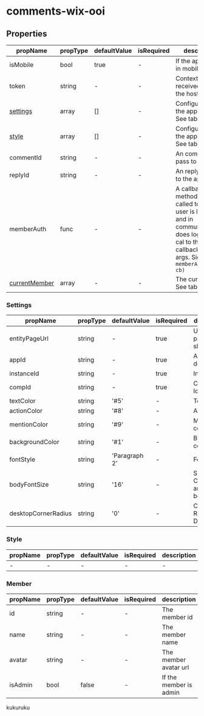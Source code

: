 # comments-wix-ooi


## Properties

| propName | propType | defaultValue | isRequired | description |
|----------|----------|--------------|------------|-------------|
| isMobile | bool | true | - | If the app is open in mobile |
| token | string | - | - | Context token received from the hosting app |
| [settings](#Settings) | array | [] | - | Configuration of the app Settings. See table below |
| [style](#Style) | array | [] | - | Configuration of the app Style. See table below |
| commentId | string | - | - | An comment id pass to the app |
| replyId | string | - | - | An reply id pass to the app |
| memberAuth | func | - | - | A callback method to be called to check if user is loged-in and in community. if he does loged-in, it cal to the callback with the args. Signature: `memberAuth(args, cb)` |
| [currentMember](#Member) | array | - | - | The currnet user. See table below |

### Settings

| propName | propType | defaultValue | isRequired | description |
|----------|----------|--------------|------------|-------------|
| entityPageUrl | string | - | true | URL of the page to share |
| appId | string | - | true | App definition Id |
| instanceId | string | - | true | Instance Id |
| compId | string | - | true | Component Id |
| textColor | string | '#5' | - | Text color |
| actionColor | string | '#8' | - | Action color |
| mentionColor | string | '#9' | - | Mention color |
| backgroundColor | string | '#1' | - | Background color |
| fontStyle | string | 'Paragraph 2' | - | Font style |
| bodyFontSize | string | '16' | - | Size of Comment and Reply body text |
| desktopCornerRadius | string | '0' | - | Corner Radius in Desktop |

### Style

| propName | propType | defaultValue | isRequired | description |
|----------|----------|--------------|------------|-------------|
| - | - | - | - | - |

### Member

| propName | propType | defaultValue | isRequired | description |
|----------|----------|--------------|------------|-------------|
| id | string | - | - | The member id  |
| name | string | - | - | The member name  |
| avatar | string | - | - | The member avatar url  |
| isAdmin | bool | false | - | If the member is admin |

kukuruku
